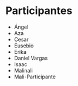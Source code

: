 # Participantes

- Ángel
- Aza
- Cesar
- Eusebio
- Erika
- Daniel Vargas
- Isaac
- Malinali
- Mali-Participante
